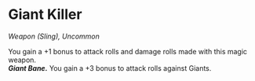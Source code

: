 # Giant Killer
*Weapon (Sling), Uncommon*

You gain a +1 bonus to attack rolls and damage rolls made with this magic weapon.  
***Giant Bane.*** You gain a +3 bonus to attack rolls against Giants.